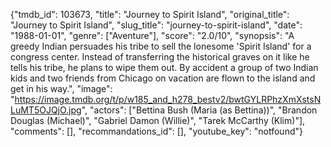 {"tmdb_id": 103673, "title": "Journey to Spirit Island", "original_title": "Journey to Spirit Island", "slug_title": "journey-to-spirit-island", "date": "1988-01-01", "genre": ["Aventure"], "score": "2.0/10", "synopsis": "A greedy Indian persuades his tribe to sell the lonesome 'Spirit Island' for a congress center. Instead of transferring the historical graves on it like he tells his tribe, he plans to wipe them out. By accident a group of two Indian kids and two friends from Chicago on vacation are flown to the island and get in his way.", "image": "https://image.tmdb.org/t/p/w185_and_h278_bestv2/bwtGYLRPhzXmXstsNLuMT5OJQjO.jpg", "actors": ["Bettina Bush (Maria (as Bettina))", "Brandon Douglas (Michael)", "Gabriel Damon (Willie)", "Tarek McCarthy (Klim)"], "comments": [], "recommandations_id": [], "youtube_key": "notfound"}